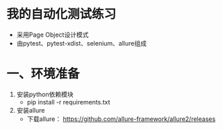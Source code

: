 # 我的自动化测试练习
- 采用Page Object设计模式
- 由pytest、pytest-xdist、selenium、allure组成

# 一、环境准备
1. 安装python依赖模块
   - pip install -r requirements.txt
2. 安装allure
   - 下载allure： https://github.com/allure-framework/allure2/releases

